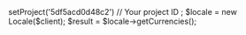<?php

use Appwrite\Client;
use Appwrite\Services\Locale;

$client = new Client();

$client
    ->setProject('5df5acd0d48c2') // Your project ID
;

$locale = new Locale($client);

$result = $locale->getCurrencies();